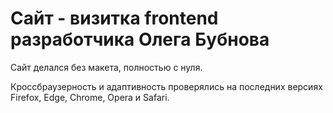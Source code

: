 # Сайт - визитка frontend разработчика Олега Бубнова

Сайт делался без макета, полностью с нуля.

Кроссбраузерность и адаптивность проверялись на последних версиях Firefox, Edge, Chrome, Opera и Safari.
